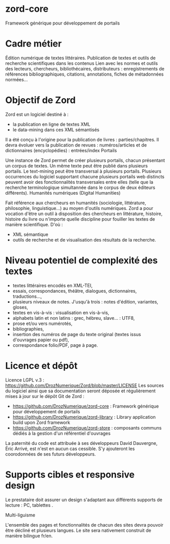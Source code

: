 # zord-core
Framework générique pour développement de portails

# Cadre métier

Édition numérique de textes littéraires. Publication de textes et outils de recherche scientifiques dans les contenus
Lien avec les normes et outils des lecteurs, chercheurs, bibliothécaires, distributeurs : enregistrements de références bibliographiques, citations, annotations, fiches de métadonnées normées…

# Objectif de Zord

Zord est un logiciel destiné à :

* la publication en ligne de textes XML
* le data-mining dans ces XML sémantisés

Il a été conçu à l'origine pour la publication de livres : parties/chapitres.
Il devra évoluer vers la publication de revues : numéros/articles et de dictionnaires (encyclopédies) : entrées/index
Portails

Une instance de Zord permet de créer plusieurs portails, chacun présentant un corpus de textes. Un même texte peut être publié dans plusieurs portails. Le text-mining peut être transversal à plusieurs portails.
Plusieurs occurrences du logiciel supportant chacune plusieurs portails web distincts peuvent avoir des fonctionnalités transversales entre elles (telle que la recherche terminologique simultannée dans le corpus de deux éditeurs différents).
Humanités numériques (Digital Humanities)

Fait référence aux chercheurs en humanités (sociologie, littérature, philosophie, linguistique…) au moyen d'outils numériques.
Zord a pour vocation d'être un outil à disposition des chercheurs en littérature, histoire, histoire du livre ou n'importe quelle discipline pour fouiller les textes de manière scientifique. D'où :

* XML sémantique
* outils de recherche et de visualisation des résultats de la recherche.

# Niveau potentiel de complexité des textes

* textes littéraires encodés en XML-TEI,
* essais, correspondances, théâtre, dialogues, dictionnaires, traductions…,
* plusieurs niveaux de notes. J'usqu'à trois : notes d'édition, variantes, gloses,
* textes en vis-à-vis : visualisation en vis-à-vis,
* alphabets latin et non latins : grec, hébreu, slave… : UTF8,
* prose et/ou vers numérotés,
* bibliographies,
* insertion des numéros de page du texte original (textes issus d'ouvrages papier ou pdf),
* correspondance folio/PDF, page à page.

# Licence et dépôt

Licence LGPL v.3 : https://github.com/DrozNumerique/Zord/blob/master/LICENSE
Les sources du logiciel ainsi que sa documentation seront déposée et régulièrement mises à jour sur le dépôt Git de Zord :

* https://github.com/DrozNumerique/zord-core : Framework générique pour développement de portails
* https://github.com/DrozNumerique/zord-library : Library application build upon Zord framework
* https://github.com/DrozNumerique/zord-store : composants communs dédiés à la gestion d'un référentiel d'ouvrages 

La paternité du code est attribuée à ses développeurs David Dauvergne, Éric Arrivé, est n'est en aucun cas cessible. S'y ajouteront les coorodonnées de ses futurs développeurs.

# Supports cibles et responsive design

Le prestataire doit assurer un design s'adaptant aux différents supports de lecture : PC, tablettes .

Multi-liguisme

L'ensemble des pages et fonctionnalités de chacun des sites devra pouvoir être décliné et plusieurs langues. Le site sera nativement construit de manière bilingue fr/en.
